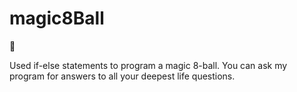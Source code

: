 # magic8Ball
:8ball:

Used if-else statements to program a magic 8-ball. You can ask my program for answers to all your deepest life questions.
